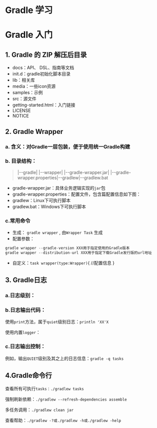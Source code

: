 # Gradle 学习


# Gradle 入门
## 1. Gradle 的 ZIP 解压后目录
- docs：API、 DSL、指南等文档
- init.d：gradle初始化脚本目录
- lib：相关库
- media：一些icon资源
- samples：示例
- src：源文件
- getting-started.html：入门链接
- LICENSE
- NOTICE

## 2. Gradle Wrapper 
### a. 含义：对Gradle一层包装，便于使用统一Gradle构建
### b. 目录结构：
> |--gradle| |--wrapper|  |--gradle-wrapper.jar|  |--gradle-wrapper.properties|--gradlew|--gradlew.bat
- gradle-wrapper.jar：具体业务逻辑实现的`jar`包
- gradle-wrapper.properties：配置文件，包含篇配置信息如下图：
- gradlew：Linux下可执行脚本
- gradlew.bat：Windows下可执行脚本
### c.常用命令
- 生成： `gradle wrapper` , 由`Wrapper Task` 生成
- 配置参数：
```groovy
gradle wrapper --gradle-version XXX用于指定使用的Gradle版本
gradle wrapper --distribution-url XXX用于指定下载Gradle发行版的url地址
```
- 自定义：`task wrapper(type:Wrapper)`{ //配置信息 }

## 3. Gradle日志
### a.日志级别：
### b.日志输出代码：
使用`print`方法，属于`quiet`级别日志：`println 'XX'X`

使用内置`logger`：

### c.日志输出控制：



例如，输出`QUIET`级别及其之上的日志信息：`gradle -q tasks`

## 4.Gradle命令行

查看所有可执行`tasks：./gradlew tasks`

强制刷新依赖：`./gradlew --refresh-dependencies assemble`

多任务调用：`./gradlew clean jar`

查看帮助：`./gradlew -?或./gradlew -h或./gradlew -help`













